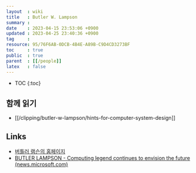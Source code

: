 ```yaml
---
layout  : wiki
title   : Butler W. Lampson
summary : 
date    : 2023-04-15 23:53:06 +0900
updated : 2023-04-25 23:40:36 +0900
tag     : 
resource: 95/76F6AB-0DCB-4B4E-A89B-C9D4CD3273BF
toc     : true
public  : true
parent  : [[/people]]
latex   : false
---
```

* TOC
{:toc}

## 함께 읽기

- [[/clipping/butler-w-lampson/hints-for-computer-system-design]]

## Links

- [버틀러 램슨의 홈페이지]( https://bwl-website.s3-website.us-east-2.amazonaws.com/ )
- [BUTLER LAMPSON - Computing legend continues to envision the future (news.microsoft.com)]( https://news.microsoft.com/stories/people/butler-lampson.html )


